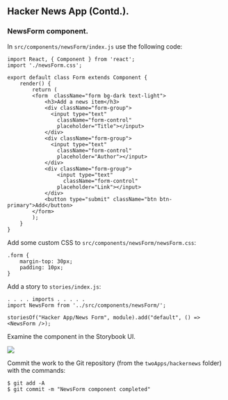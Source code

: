 ## Hacker News App (Contd.).

### NewsForm component.

In `src/components/newsForm/index.js` use the following code:

~~~
import React, { Component } from 'react';
import './newsForm.css';

export default class Form extends Component {
    render() {
        return (
        <form  className="form bg-dark text-light">
            <h3>Add a news item</h3>
            <div className="form-group">
              <input type="text"
                className="form-control"
                placeholder="Title"></input>
            </div>
            <div className="form-group">
              <input type="text"
                className="form-control"
                placeholder="Author"></input>
            </div>
            <div className="form-group">
                <input type="text"
                  className="form-control"
                placeholder="Link"></input>
            </div>
            <button type="submit" className="btn btn-primary">Add</button>
        </form>
        );
    }
}
~~~

Add some custom CSS to `src/components/newsForm/newsForm.css`:

~~~
.form {
	margin-top: 30px; 
	padding: 10px;
}
~~~

Add a story to `stories/index.js`:

 
 ~~~ 
. . . . imports . . . . .  
import NewsForm from '../src/components/newsForm/';

storiesOf("Hacker App/News Form", module).add("default", () => <NewsForm />);
~~~

Examine the component in the Storybook UI.

![][formstory]

Commit the work to the Git repository (from the `twoApps/hackernews` folder) with the commands:

~~~
$ git add -A
$ git commit -m "NewsForm component completed"
~~~

[formstory]: ./img/formstory.png